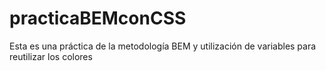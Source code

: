 # practicaBEMconCSS
Esta es una práctica de la metodología BEM y utilización de variables para reutilizar los colores
